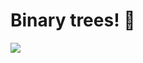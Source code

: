 # Binary trees! 🌳
<p><img src="https://slideplayer.com/4990278/16/images/slide_1.jpg"></p>
<p><br></p>
